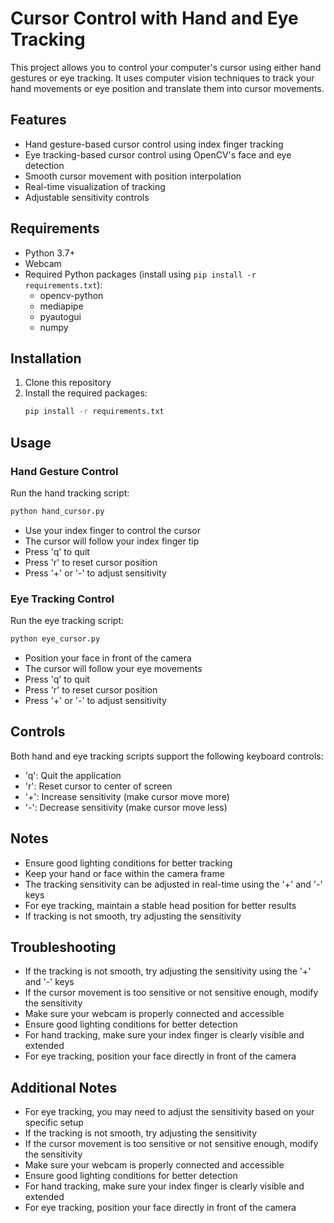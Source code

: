 # Cursor Control with Hand and Eye Tracking

This project allows you to control your computer's cursor using either hand gestures or eye tracking. It uses computer vision techniques to track your hand movements or eye position and translate them into cursor movements.

## Features

- Hand gesture-based cursor control using index finger tracking
- Eye tracking-based cursor control using OpenCV's face and eye detection
- Smooth cursor movement with position interpolation
- Real-time visualization of tracking
- Adjustable sensitivity controls

## Requirements

- Python 3.7+
- Webcam
- Required Python packages (install using `pip install -r requirements.txt`):
  - opencv-python
  - mediapipe
  - pyautogui
  - numpy

## Installation

1. Clone this repository
2. Install the required packages:
   ```bash
   pip install -r requirements.txt
   ```

## Usage

### Hand Gesture Control
Run the hand tracking script:
```bash
python hand_cursor.py
```
- Use your index finger to control the cursor
- The cursor will follow your index finger tip
- Press 'q' to quit
- Press 'r' to reset cursor position
- Press '+' or '-' to adjust sensitivity

### Eye Tracking Control
Run the eye tracking script:
```bash
python eye_cursor.py
```
- Position your face in front of the camera
- The cursor will follow your eye movements
- Press 'q' to quit
- Press 'r' to reset cursor position
- Press '+' or '-' to adjust sensitivity

## Controls

Both hand and eye tracking scripts support the following keyboard controls:
- 'q': Quit the application
- 'r': Reset cursor to center of screen
- '+': Increase sensitivity (make cursor move more)
- '-': Decrease sensitivity (make cursor move less)

## Notes

- Ensure good lighting conditions for better tracking
- Keep your hand or face within the camera frame
- The tracking sensitivity can be adjusted in real-time using the '+' and '-' keys
- For eye tracking, maintain a stable head position for better results
- If tracking is not smooth, try adjusting the sensitivity

## Troubleshooting

- If the tracking is not smooth, try adjusting the sensitivity using the '+' and '-' keys
- If the cursor movement is too sensitive or not sensitive enough, modify the sensitivity
- Make sure your webcam is properly connected and accessible
- Ensure good lighting conditions for better detection
- For hand tracking, make sure your index finger is clearly visible and extended
- For eye tracking, position your face directly in front of the camera

## Additional Notes

- For eye tracking, you may need to adjust the sensitivity based on your specific setup
- If the tracking is not smooth, try adjusting the sensitivity
- If the cursor movement is too sensitive or not sensitive enough, modify the sensitivity
- Make sure your webcam is properly connected and accessible
- Ensure good lighting conditions for better detection
- For hand tracking, make sure your index finger is clearly visible and extended
- For eye tracking, position your face directly in front of the camera 